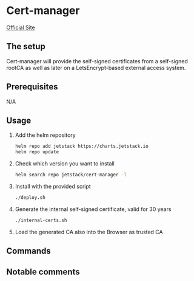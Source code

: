 # Cert-manager

[Official Site](https://cert-manager.io/)

## The setup

Cert-manager will provide the self-signed certificates from a self-signed rootCA as well as later on a LetsEncrypt-based external access system.

## Prerequisites

N/A

## Usage

1. Add the helm repository

    ```bash
    helm repo add jetstack https://charts.jetstack.io
    helm repo update
    ```

2. Check which version you want to install

    ```bash
    helm search repo jetstack/cert-manager -l
    ```

3. Install with the provided script

    ```bash
    ./deploy.sh
    ```

4. Generate the internal self-signed certificate, valid for 30 years

    ```bash
    ./internal-certs.sh
    ```

5. Load the generated CA also into the Browser as trusted CA

## Commands

## Notable comments
